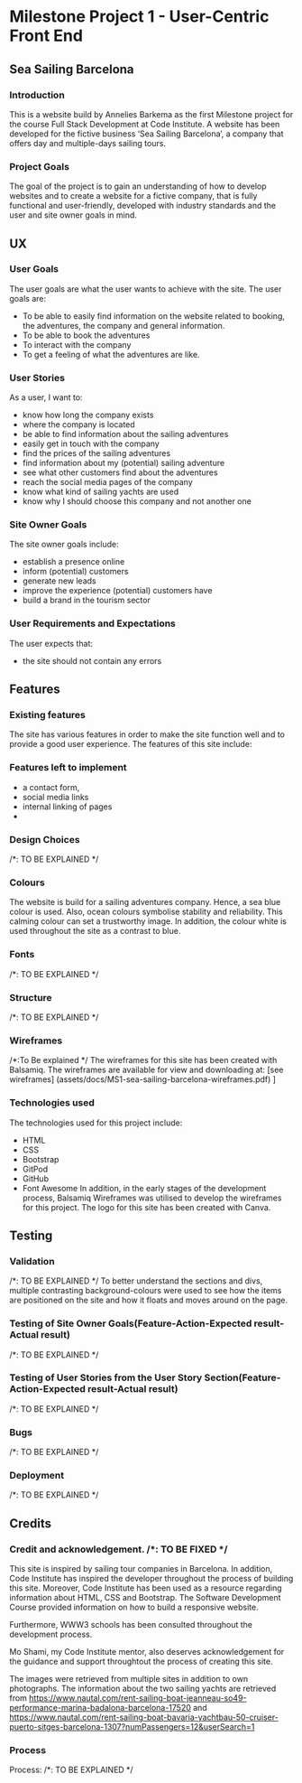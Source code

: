 # Milestone Project 1 - User-Centric Front End
## Sea Sailing Barcelona
###  Introduction
This is a website build by Annelies Barkema as the first Milestone project for the course Full Stack Development at Code Institute. A website has been developed for the fictive business ‘Sea Sailing Barcelona’, a company that offers day and multiple-days sailing tours. 
### Project Goals
The goal of the project is to gain an understanding of how to develop websites and to create a website for a fictive company, that is fully functional and user-friendly, developed with industry standards and the user and site owner goals in mind. 

## UX
### User Goals
The user goals are what the user wants to achieve with the site. The user goals are:
- To be able to easily find information on the website related to booking, the adventures, the company and general information.
- To be able to book the adventures
- To interact with the company
- To get a feeling of what the adventures are like.

### User Stories
As a user, I want to:
- know how long the company exists
- where the company is located
- be able to find information about the sailing adventures
- easily get in touch with the company
- find the prices of the sailing adventures
- find information about my (potential) sailing adventure
- see what other customers find about the adventures
- reach the social media pages of the company
- know what kind of sailing yachts are used
- know why I should choose this company and not another one

### Site Owner Goals
The site owner  goals include:
- establish a presence online
- inform (potential) customers
- generate new leads 
- improve the experience (potential) customers have
- build a brand in the tourism sector

### User Requirements and Expectations
The user expects that:
- the site should not contain any errors


## Features
### Existing features
The site has various features in order to make the site function well and to provide a good user experience. The features of this site include:

### Features left to implement 
- a contact form,
- social media links
- internal linking of pages
- 

### Design Choices
/*: TO BE EXPLAINED */

### Colours
The website is build for a sailing adventures company. Hence, a sea blue colour is used. Also, ocean colours symbolise stability and reliability. This calming colour can set a trustworthy image. In addition, the colour white is used throughout the site as a contrast to blue. 

### Fonts
/*: TO BE EXPLAINED */

### Structure
/*: TO BE EXPLAINED */

### Wireframes
/*:To Be explained */
The wireframes for this site has been created with Balsamiq.
The wireframes are available for view and downloading at: [see wireframes] (assets/docs/MS1-sea-sailing-barcelona-wireframes.pdf)
]

### Technologies used
The technologies used for this project include:
- HTML
- CSS
- Bootstrap
- GitPod
- GitHub
- Font Awesome
In addition, in the early stages of the development process, Balsamiq Wireframes was utilised to develop the wireframes for this project. 
The logo for this site has been created with Canva.

## Testing
### Validation
/*: TO BE EXPLAINED */
To better understand the sections and divs, multiple contrasting background-colours were used to see how the items are positioned on the site and how it floats and moves around on the page.

### Testing of Site Owner Goals(Feature-Action-Expected result-Actual result)
/*: TO BE EXPLAINED */

### Testing of User Stories from the User Story Section(Feature-Action-Expected result-Actual result)
/*: TO BE EXPLAINED */

### Bugs
/*: TO BE EXPLAINED */

### Deployment
/*: TO BE EXPLAINED */

## Credits
### Credit and acknowledgement. /*: TO BE FIXED */
This site is inspired by sailing tour companies in Barcelona. 
In addition, Code Institute has inspired the developer throughout the process of building this site. Moreover, Code Institute has been used as a resource regarding information about HTML, CSS and Bootstrap. The Software Development Course provided information on how to build a responsive website.

Furthermore, WWW3 schools has been consulted throughout the development process.

Mo Shami, my Code Institute mentor, also deserves acknowledgement for the guidance and support throughtout the process of creating this site.

The images were retrieved from multiple sites in addition to own photographs.
The information about the two sailing yachts are retrieved from <https://www.nautal.com/rent-sailing-boat-jeanneau-so49-performance-marina-badalona-barcelona-17520> and <https://www.nautal.com/rent-sailing-boat-bavaria-yachtbau-50-cruiser-puerto-sitges-barcelona-1307?numPassengers=12&userSearch=1>

### Process
Process:
/*: TO BE EXPLAINED */

 